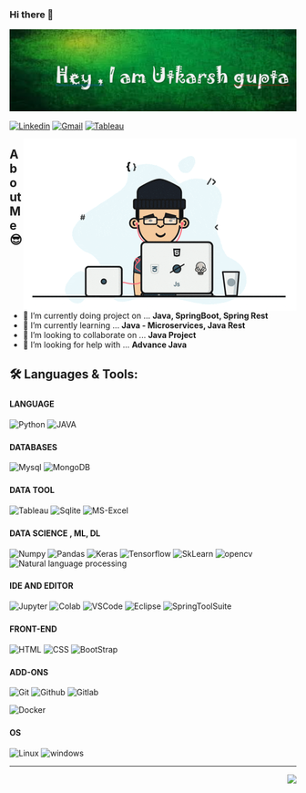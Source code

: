 ### Hi there 👋
<img src="./asset/img/header/title_name.png">

<!--Social Channel-->
<p align="center">

[![Linkedin](https://img.shields.io/badge/linkedin%20-%230077B5.svg?&style=for-the-badge&logo=linkedin&logoColor=white)](https://www.linkedin.com/in/utkarshgupta1998/)
[![Gmail](https://img.shields.io/badge/gmail-D14836?&style=for-the-badge&logo=gmail&logoColor=white)](mailto:utkarshgupta7112@gmail.com)
[![Tableau](https://img.shields.io/badge/-Tableau-blue?&style=for-the-badge&logo=tableau&logoColor=white)](https://public.tableau.com/profile/utkarsh.gupta3565#!/?newProfile=&activeTab=0)
<!-- ![Docker](https://img.shields.io/badge/docker%20-%230db7ed.svg?&style=for-the-badge&logo=docker&logoColor=white)(https://hub.docker.com/u/utkarshgupta611)
</p> -->

<img align="right" src="./asset/img/programmer.gif" alt="gif">

## **About Me** 😎
<!-- 
- 🔭 I’m currently doing project on ... <b>Data Science & Machine Learning</b>
- 🌱 I’m currently learning ... <b>OpeCV & Deep learning</b>
- 👯 I’m looking to collaborate on ... <b>Data Science & Machine learning</b>
- 🤔 I’m looking for help with ... <b>Deep learning</b> -->

- 🔭 I’m currently doing project on ... <b>Java, SpringBoot, Spring Rest</b>
- 🌱 I’m currently learning ... <b>Java - Microservices, Java Rest</b>
- 👯 I’m looking to collaborate on ... <b>Java Project</b>
- 🤔 I’m looking for help with ... <b>Advance Java</b> 

<!-- Language and tools badge  from https://shields.io/ -->
## 🛠️ **Languages & Tools:**

### <h4>LANGUAGE</h4>
![Python](https://img.shields.io/badge/python%20-%2314354C.svg?&style=for-the-badge&logo=python&logoColor=white)
![JAVA](https://img.shields.io/badge/-JAVA-red?&style=for-the-badge&logo=java&logoColor=white)


### <h4>DATABASES</h4>
![Mysql](https://img.shields.io/badge/-MySql-blue?&style=for-the-badge&logo=Mysql&logoColor=white)
![MongoDB](https://img.shields.io/badge/-MongoDB-green?&style=for-the-badge&logo=MongoDB&logoColor=white)

### <h4>DATA TOOL</h4>
![Tableau](https://img.shields.io/badge/-Tableau-blue?&style=for-the-badge&logo=tableau&logoColor=white)
![Sqlite](https://img.shields.io/badge/sqlite-%2307405e.svg?&style=for-the-badge&logo=sqlite&logoColor=white)
![MS-Excel](https://img.shields.io/badge/-MsExcel-green?&style=for-the-badge&logo=MicrosoftExcel&logoColor=white)


### <h4>DATA SCIENCE , ML, DL </h4>
![Numpy](https://img.shields.io/badge/numpy%20-%23013243.svg?&style=for-the-badge&logo=numpy&logoColor=white)
![Pandas](https://img.shields.io/badge/pandas%20-%23150458.svg?&style=for-the-badge&logo=pandas&logoColor=white)
![Keras](https://img.shields.io/badge/Keras%20-%23D00000.svg?&style=for-the-badge&logo=Keras&logoColor=white)
![Tensorflow](https://img.shields.io/badge/TensorFlow%20-%23430098.svg?&style=for-the-badge&logo=TensorFlow&logoColor=white)
![SkLearn](https://img.shields.io/badge/SkLearn%20-%23E34F26.svg?&style=for-the-badge&logo=scikit%20learn&logoColor=white)
![opencv](https://img.shields.io/badge/-opencv-lightgrey?&style=for-the-badge&logo=OpenCV&logoColor=white)
![Natural language processing](https://img.shields.io/badge/-NLP-red?&style=for-the-badge&logo=Natural_language_processingColor=white)


### <h4>IDE AND EDITOR</h4>
![Jupyter](https://img.shields.io/badge/Jupyter%20-%23F37626.svg?&style=for-the-badge&logo=Jupyter&logoColor=white)
![Colab](https://img.shields.io/badge/Colab%20-%2320232a.svg?&style=for-the-badge&logo=google&logoColor=white)
![VSCode](https://img.shields.io/badge/-vscode-00a8e8?style=for-the-badge&logo=visual-studio-code)
![Eclipse](https://img.shields.io/badge/-Eclipse-lightgrey?style=for-the-badge&logo=eclipse)
![SpringToolSuite](https://img.shields.io/badge/-STS-green?style=for-the-badge&logo=sts)


### <h4>FRONT-END</h4>
![HTML](https://img.shields.io/badge/html%20-%23E34F26.svg?&style=for-the-badge&logo=html5&logoColor=white)
![CSS](https://img.shields.io/badge/css%20-%231572B6.svg?&style=for-the-badge&logo=css3&logoColor=white)
![BootStrap](https://img.shields.io/badge/bootstrap%20-%23563D7C.svg?&style=for-the-badge&logo=bootstrap&logoColor=white)
<!--# ![FastAPI](https://img.shields.io/badge/FastAPI%20-%2307405e.svg?&style=for-the-badge&logo=fastapi&logoColor=white)-->

### <h4>ADD-ONS</h4>
![Git](https://img.shields.io/badge/git%20-%23F05033.svg?&style=for-the-badge&logo=git&logoColor=white)
![Github](https://img.shields.io/badge/github%20-%23121011.svg?&style=for-the-badge&logo=github&logoColor=white)
![Gitlab](https://img.shields.io/badge/-Gitlab-red?&style=for-the-badge&logo=gitlab&logoColor=white)

![Docker](https://img.shields.io/badge/docker%20-%230db7ed.svg?&style=for-the-badge&logo=docker&logoColor=white)


### <h4>OS</h4>
![Linux](https://img.shields.io/badge/-linux-772953?style=for-the-badge&logo=linux)
![windows](https://img.shields.io/badge/windows-0078D6?logo=windows&logoColor=white&style=for-the-badge)

<!--Footer-->
<hr>
<img align="right" src="https://img.shields.io/badge/Made%20with-Markdown-1f425f.svg?style=for-the-badge"> 

